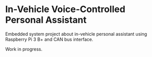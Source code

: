 # In-Vehicle Voice-Controlled Personal Assistant
 Embedded system project about in-vehicle personal assistant using Raspberry Pi 3 B+ and CAN bus interface.
 
 Work in progress.
